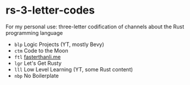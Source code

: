 # rs-3-letter-codes
For my personal use: three-letter codification of channels about the Rust programming language

- ``blp`` Logic Projects (YT, mostly Bevy)
- ``ctm`` Code to the Moon
- ``ftl`` [fasterthanli.me](https://fasterthanli.me/)
- ``lgr`` Let's Get Rusty
- ``lll`` Low Level Learning (YT, some Rust content)
- ``nbp`` No Boilerplate
